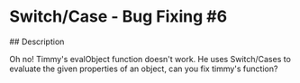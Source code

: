 # Switch/Case - Bug Fixing #6

## Description

Oh no! Timmy's evalObject function doesn't work. He uses Switch/Cases to evaluate the given properties of an object, can you fix timmy's function?
